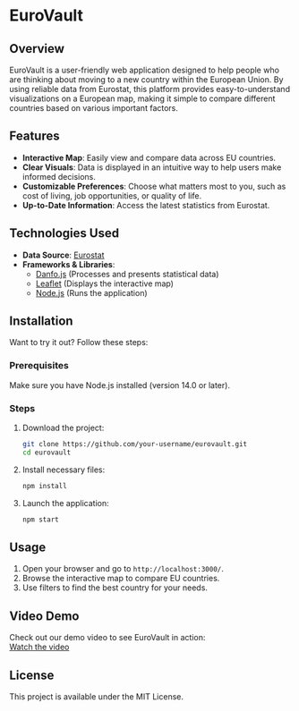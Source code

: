 # EuroVault

## Overview

EuroVault is a user-friendly web application designed to help people who are thinking about moving to a new country within the European Union. By using reliable data from Eurostat, this platform provides easy-to-understand visualizations on a European map, making it simple to compare different countries based on various important factors.

## Features

- **Interactive Map**: Easily view and compare data across EU countries.
- **Clear Visuals**: Data is displayed in an intuitive way to help users make informed decisions.
- **Customizable Preferences**: Choose what matters most to you, such as cost of living, job opportunities, or quality of life.
- **Up-to-Date Information**: Access the latest statistics from Eurostat.

## Technologies Used

- **Data Source**: [Eurostat](https://ec.europa.eu/eurostat/data/database)
- **Frameworks & Libraries**:
  - [Danfo.js](https://danfo.jsdata.org/) (Processes and presents statistical data)
  - [Leaflet](https://leafletjs.com/) (Displays the interactive map)
  - [Node.js](https://nodejs.org/) (Runs the application)

## Installation

Want to try it out? Follow these steps:

### Prerequisites

Make sure you have Node.js installed (version 14.0 or later).

### Steps

1. Download the project:
   ```sh
   git clone https://github.com/your-username/eurovault.git
   cd eurovault
   ```
2. Install necessary files:
   ```sh
   npm install
   ```
3. Launch the application:
   ```sh
   npm start
   ```

## Usage

1. Open your browser and go to `http://localhost:3000/`.
2. Browse the interactive map to compare EU countries.
3. Use filters to find the best country for your needs.

## Video Demo

Check out our demo video to see EuroVault in action:  
[Watch the video](https://blox-dev.github.io/demos/eurovault.mp4)

## License

This project is available under the MIT License.
